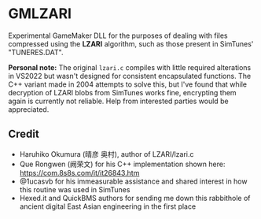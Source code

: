 # GMLZARI
Experimental GameMaker DLL for the purposes of dealing with files compressed using the **LZARI** algorithm, such as those present in SimTunes' "TUNERES.DAT".

**Personal note:**
The original `lzari.c` compiles with little required alterations in VS2022 but wasn't designed for consistent encapsulated functions. The C++ variant made in 2004 attempts to solve this, but I've found that while decryption of LZARI blobs from SimTunes works fine, encrypting them again is currently not reliable. Help from interested parties would be appreciated.

## Credit
* Haruhiko Okumura (晴彦 奥村), author of LZARI/lzari.c
* Que Rongwen (阙荣文) for his C++ implementation shown here: https://com.8s8s.com/it/it26843.htm
* @1ucasvb for his immeasurable assistance and shared interest in how this routine was used in SimTunes
* Hexed.it and QuickBMS authors for sending me down this rabbithole of ancient digital East Asian engineering in the first place